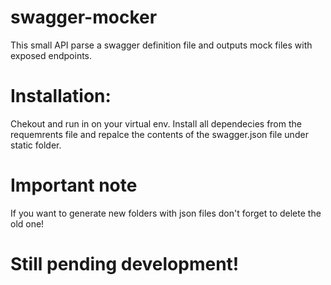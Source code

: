 # swagger-mocker
This small API parse a swagger definition file and outputs mock files with exposed endpoints.

# Installation:
Chekout and run in on your virtual env. Install all dependecies from the requemrents file and repalce the contents of the swagger.json file under static folder.

# Important note
If you want to generate new folders with json files don't forget to delete the old one!

# Still pending development!
